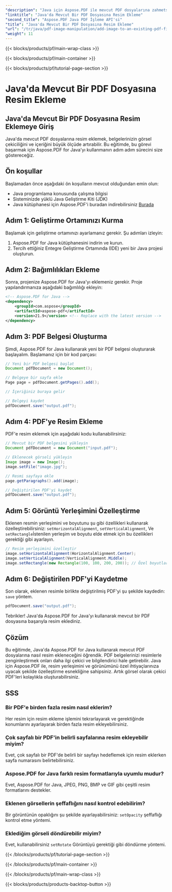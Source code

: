 ```yaml
---
"description": "Java için Aspose.PDF ile mevcut PDF dosyalarına zahmetsizce resim eklemeyi öğrenin. PDF belgelerinizi adım adım kılavuz ve kod örnekleriyle geliştirin."
"linktitle": "Java'da Mevcut Bir PDF Dosyasına Resim Ekleme"
"second_title": "Aspose.PDF Java PDF İşleme API'si"
"title": "Java'da Mevcut Bir PDF Dosyasına Resim Ekleme"
"url": "/tr/java/pdf-image-manipulation/add-image-to-an-existing-pdf-file-in-java/"
"weight": 11
---
```


{{< blocks/products/pf/main-wrap-class >}}

{{< blocks/products/pf/main-container >}}

{{< blocks/products/pf/tutorial-page-section >}}

# Java'da Mevcut Bir PDF Dosyasına Resim Ekleme


## Java'da Mevcut Bir PDF Dosyasına Resim Eklemeye Giriş

Java'da mevcut PDF dosyalarına resim eklemek, belgelerinizin görsel çekiciliğini ve içeriğini büyük ölçüde artırabilir. Bu eğitimde, bu görevi başarmak için Aspose.PDF for Java'yı kullanmanın adım adım sürecini size göstereceğiz.

## Ön koşullar

Başlamadan önce aşağıdaki ön koşulların mevcut olduğundan emin olun:

- Java programlama konusunda çalışma bilgisi
- Sisteminizde yüklü Java Geliştirme Kiti (JDK)
- Java kütüphanesi için Aspose.PDF'i buradan indirebilirsiniz [Burada](https://releases.aspose.com/pdf/java/)

## Adım 1: Geliştirme Ortamınızı Kurma

Başlamak için geliştirme ortamınızı ayarlamanız gerekir. Şu adımları izleyin:

1. Aspose.PDF for Java kütüphanesini indirin ve kurun.
2. Tercih ettiğiniz Entegre Geliştirme Ortamında (IDE) yeni bir Java projesi oluşturun.

## Adım 2: Bağımlılıkları Ekleme

Sonra, projenize Aspose.PDF for Java'yı eklemeniz gerekir. Proje yapılandırmanıza aşağıdaki bağımlılığı ekleyin:

```xml
<!-- Aspose.PDF for Java -->
<dependency>
    <groupId>com.aspose</groupId>
    <artifactId>aspose-pdf</artifactId>
    <version>21.9</version> <!-- Replace with the latest version -->
</dependency>
```

## Adım 3: PDF Belgesi Oluşturma

Şimdi, Aspose.PDF for Java kullanarak yeni bir PDF belgesi oluşturarak başlayalım. Başlamanız için bir kod parçası:

```java
// Yeni bir PDF belgesi başlat
Document pdfDocument = new Document();

// Belgeye bir sayfa ekle
Page page = pdfDocument.getPages().add();

// İçeriğiniz buraya gelir

// Belgeyi kaydet
pdfDocument.save("output.pdf");
```

## Adım 4: PDF'ye Resim Ekleme

PDF'e resim eklemek için aşağıdaki kodu kullanabilirsiniz:

```java
// Mevcut bir PDF belgesini yükleyin
Document pdfDocument = new Document("input.pdf");

// Eklenecek görseli yükleyin
Image image = new Image();
image.setFile("image.jpg");

// Resmi sayfaya ekle
page.getParagraphs().add(image);

// Değiştirilen PDF'yi kaydet
pdfDocument.save("output.pdf");
```

## Adım 5: Görüntü Yerleşimini Özelleştirme

Eklenen resmin yerleşimini ve boyutunu şu gibi özellikleri kullanarak özelleştirebilirsiniz: `setHorizontalAlignment`, `setVerticalAlignment`, Ve `setRectangle`İstenilen yerleşim ve boyutu elde etmek için bu özellikleri gerektiği gibi ayarlayın.

```java
// Resim yerleşimini özelleştir
image.setHorizontalAlignment(HorizontalAlignment.Center);
image.setVerticalAlignment(VerticalAlignment.Middle);
image.setRectangle(new Rectangle(100, 100, 200, 200)); // Özel boyutlar ayarlayın
```

## Adım 6: Değiştirilen PDF'yi Kaydetme

Son olarak, eklenen resimle birlikte değiştirilmiş PDF'yi şu şekilde kaydedin: `save` yöntem.

```java
pdfDocument.save("output.pdf");
```

Tebrikler! Java'da Aspose.PDF for Java'yı kullanarak mevcut bir PDF dosyasına başarıyla resim eklediniz.

## Çözüm

Bu eğitimde, Java'da Aspose.PDF for Java kullanarak mevcut PDF dosyalarına nasıl resim ekleneceğini öğrendik. PDF belgelerinizi resimlerle zenginleştirmek onları daha ilgi çekici ve bilgilendirici hale getirebilir. Java için Aspose.PDF ile, resim yerleşimini ve görünümünü özel ihtiyaçlarınıza uyacak şekilde özelleştirme esnekliğine sahipsiniz. Artık görsel olarak çekici PDF'leri kolaylıkla oluşturabilirsiniz.

## SSS

### Bir PDF'e birden fazla resim nasıl eklerim?

Her resim için resim ekleme işlemini tekrarlayarak ve gerektiğinde konumlarını ayarlayarak birden fazla resim ekleyebilirsiniz.

### Çok sayfalı bir PDF'in belirli sayfalarına resim ekleyebilir miyim?

Evet, çok sayfalı bir PDF'de belirli bir sayfayı hedeflemek için resim eklerken sayfa numarasını belirtebilirsiniz.

### Aspose.PDF for Java farklı resim formatlarıyla uyumlu mudur?

Evet, Aspose.PDF for Java, JPEG, PNG, BMP ve GIF gibi çeşitli resim formatlarını destekler.

### Eklenen görsellerin şeffaflığını nasıl kontrol edebilirim?

Bir görüntünün opaklığını şu şekilde ayarlayabilirsiniz: `setOpacity` şeffaflığı kontrol etme yöntemi.

### Eklediğim görseli döndürebilir miyim?

Evet, kullanabilirsiniz `setRotate` Görüntüyü gerektiği gibi döndürme yöntemi.

{{< /blocks/products/pf/tutorial-page-section >}}

{{< /blocks/products/pf/main-container >}}

{{< /blocks/products/pf/main-wrap-class >}}

{{< blocks/products/products-backtop-button >}}